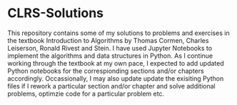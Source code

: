 # CLRS-Solutions

This repository contains some of my solutions to problems and exercises in the textbook Introduction to Algorithms by Thomas Cormen, Charles Leiserson, Ronald Rivest and Stein. I have used Jupyter Notebooks to implement the algorithms and data structures in Python. As I continue working through the textbook at my own pace, I expected to add updated Python notebooks for the correspionding sections and/or chapters accordingly. Occassionally, I may also update update the exisiting Python files if I rework a particular section and/or chapter and solve additional problems, optimzie code for a particular problem etc.
